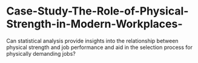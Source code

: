 # Case-Study-The-Role-of-Physical-Strength-in-Modern-Workplaces-
Can statistical analysis provide insights into the relationship between physical strength and job  performance and aid in the selection process for physically demanding jobs?
